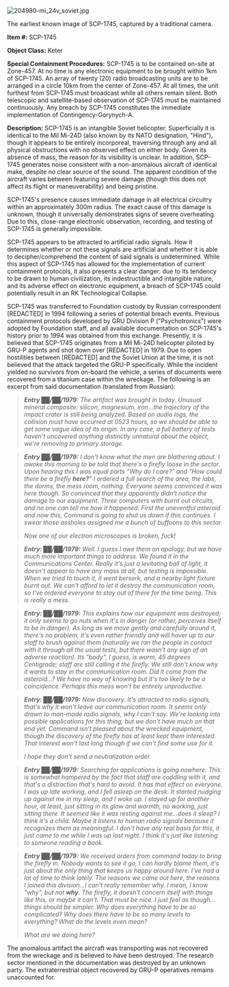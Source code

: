 ![204980-mi_24v_soviet.jpg](http://scp-wiki.wdfiles.com/local--files/scp-1745/204980-mi_24v_soviet.jpg)

The earliest known image of SCP-1745, captured by a traditional camera.

**Item #:** SCP-1745

**Object Class:** Keter

**Special Containment Procedures:** SCP-1745 is to be contained on-site at Zone-457. At no time is any electronic equipment to be brought within 1km of SCP-1745. An array of twenty (20) radio broadcasting units are to be arranged in a circle 10km from the center of Zone-457. At all times, the unit furthest from SCP-1745 must broadcast while all others remain silent. Both telescopic and satellite-based observation of SCP-1745 must be maintained continuously. Any breach by SCP-1745 constitutes the immediate implementation of Contingency-Gorynych-A.

**Description:** SCP-1745 is an intangible Soviet helicopter. Superficially it is identical to the Mil Mi-24D (also known by its NATO designation, "Hind"), though it appears to be entirely incorporeal, traversing through any and all physical obstructions with no observed effect on either body. Given its absence of mass, the reason for its visibility is unclear. In addition, SCP-1745 generates noise consistent with a non-anomalous aircraft of identical make, despite no clear source of the sound. The apparent condition of the aircraft varies between featuring severe damage (though this does not affect its flight or maneuverability) and being pristine.

SCP-1745's presence causes immediate damage in all electrical circuitry within an approximately 300m radius. The exact cause of this damage is unknown, though it universally demonstrates signs of severe overheating. Due to this, close-range electronic observation, recording, and testing of SCP-1745 is generally impossible.

SCP-1745 appears to be attracted to artificial radio signals. How it determines whether or not these signals are artificial and whether it is able to decipher/comprehend the content of said signals is undetermined. While this aspect of SCP-1745 has allowed for the implementation of current containment protocols, it also presents a clear danger: due to its tendency to be drawn to human civilization, its indestructible and intangible nature, and its adverse effect on electronic equipment, a breach of SCP-1745 could potentially result in an RK Technological Collapse.

SCP-1745 was transferred to Foundation custody by Russian correspondent \[REDACTED\] in 1994 following a series of potential breach events. Previous containment protocols developed by GRU Division P ("Psychotronics") were adopted by Foundation staff, and all available documentation on SCP-1745's history prior to 1994 was obtained from this exchange. Presently, it is believed that SCP-1745 originates from a Mil Mi-24D helicopter piloted by GRU-P agents and shot down over \[REDACTED\] in 1979. Due to open hostilities between \[REDACTED\] and the Soviet Union at the time, it is not believed that the attack targeted the GRU-P specifically. While the incident yielded no survivors from on-board the vehicle, a series of documents were recovered from a titanium case within the wreckage. The following is an excerpt from said documentation (translated from Russian):

> _**Entry ██/██/1979:** The artifact was brought in today. Unusual mineral composite: silicon, magnesium, iron…the trajectory of the impact crater is still being analyzed. Based on audio logs, the collision must have occurred at 0523 hours, so we should be able to get some vague idea of its origin. In any case, a full battery of tests haven't uncovered anything distinctly unnatural about the object, we're removing to primary storage._

> _**Entry ██/██/1979:** I don't know what the men are blathering about. I awoke this morning to be told that there's a firefly loose in the sector. Upon hearing this I was equal parts "Why do I care?" and "How could there be a firefly **here?**" I ordered a full search of the area, the labs, the dorms, the mess room, nothing. Everyone seems convinced it was here though. So convinced that they apparently didn't notice the damage to our equipment. Three computers with burnt out circuits, and no one can tell me how it happened. First the uneventful asteroid and now this, Command is going to shut us down if this continues. I swear those assholes assigned me a bunch of buffoons to this sector._
> 
> _Now one of our electron microscopes is broken, fuck!_

> _**Entry: ██/██/1979:** Well. I guess I owe them an apology, but we have much more important things to address. We found it in the Communications Center. Really it's just a levitating ball of light, it doesn't appear to have any mass at all, but testing is impossible. When we tried to touch it, it went berserk, and a nearby light fixture burnt out. We can't afford to let it destroy the communication room, so I've ordered everyone to stay out of there for the time being. This is really a mess._

> _**Entry: ██/██/1979:** This explains how our equipment was destroyed; it only seems to go nuts when it's in danger (or rather, perceives itself to be in danger). As long as we move gently and carefully around it, there's no problem, it's even rather friendly and will hover up to our staff to brush against them (naturally we ran the people in contact with it through all the usual tests, but there wasn't any sign of an adverse reaction). Its "body", I guess, is warm, 45 degrees Centigrade; staff are still calling it the firefly. We still don't know why it wants to stay in the communication room. Did it come from the asteroid…? We have no way of knowing but it's too likely to be a coincidence. Perhaps this mess won't be entirely unproductive._

> _**Entry: ██/██/1979:** New discovery. It's attracted to radio signals, that's why it won't leave our communication room. It seems only drawn to man-made radio signals, why I can't say. We're looking into possible applications for this thing, but we don't have much on that end yet. Command isn't pleased about the wrecked equipment, though the discovery of the firefly has at least kept them interested. That interest won't last long though if we can't find some use for it._
> 
> _I hope they don't send a neutralization order._

> _**Entry ██/██/1979:** Searching for applications is going nowhere. This is somewhat hampered by the fact that staff are coddling with it, and that's a distraction that's hard to avoid. It has that effect on everyone. I was up late working, and I fell asleep on the desk. It started nudging up against me in my sleep, and I woke up. I stayed up for another hour, at least, just sitting in its glow and warmth, no working, just sitting there. It seemed like it was resting against me…does it sleep? I think it's a child. Maybe it listens to human radio signals because it recognizes them as meaningful. I don't have any real basis for this, it just came to me while I was up last night. I think it's just like listening to someone reading a book._

> _**Entry ██/██/1979:** We received orders from command today to bring the firefly in. Nobody wants to see it go, I can hardly blame them, it's just about the only thing that keeps us happy around here. I've had a lot of time to think lately. The reasons we came out here, the reasons I joined this division…I can't really remember why. I mean, I know "why", but not **why**. The firefly, it doesn't concern itself with things like this, or maybe it can't. That must be nice. I just feel as though…things should be simpler. Why does everything have to be so complicated? Why does there have to be so many levels to everything? What do the levels even mean?_
> 
> _What are we doing here?_

The anomalous artifact the aircraft was transporting was not recovered from the wreckage and is believed to have been destroyed. The research sector mentioned in the documentation was destroyed by an unknown party. The extraterrestrial object recovered by GRU-P operatives remains unaccounted for.